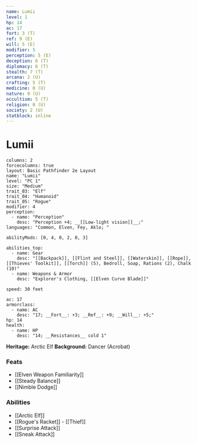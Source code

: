 ```yaml
---
name: Lumii
level: 1
hp: 14
ac: 17
fort: 3 (T)
ref: 9 (E)
will: 5 (E)
modifier: 5
perception: 5 (E)
deception: 6 (T)
diplomacy: 6 (T)
stealth: 7 (T)
arcana: 2 (U)
crafting: 5 (T)
medicine: 0 (U)
nature: 0 (U)
occultism: 5 (T)
religion: 0 (U)
society: 2 (U)
statblock: inline
---
```

# Lumii

```statblock
columns: 2
forcecolumns: true
layout: Basic Pathfinder 2e Layout
name: "Lumii"
level: "PC 1"
size: "Medium"
trait_03: "Elf"
trait_04: "Humanoid"
trait_05: "Rogue"
modifier: 4
perception:
  - name: "Perception"
    desc: "Perception +4; __[[Low-light vision]]__;"
languages: "Common, Elven, Fey, Aklo; "

abilityMods: [0, 4, 0, 2, 0, 3]

abilities_top:
  - name: Gear
    desc: "[[Backpack]], [[Flint and Steel]], [[Waterskin]], [[Rope]], [[Thieves' Toolkit]], [[Torch]] (5), Bedroll, Soap, Rations (2), Chalk (10)"
  - name: Weapons & Armor
    desc: "Explorer's Clothing, [[Elven Curve Blade]]"

speed: 30 feet

ac: 17
armorclass:
  - name: AC
    desc: "17; __Fort__: +3; __Ref__: +9; __Will__: +5;"
hp: 14
health:
  - name: HP
    desc: "14; __Resistances__ cold 1"
```


**Heritage:** Arctic Elf
**Background:** Dancer (Acrobat)

### Feats
- [[Elven Weapon Familiarity]]
- [[Steady Balance]]
- [[Nimble Dodge]]

### Abilities
- [[Arctic Elf]]
- [[Rogue's Racket]] - [[Thief]]
- [[Surprise Attack]]
- [[Sneak Attack]]